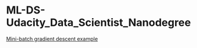 # ML-DS-Udacity_Data_Scientist_Nanodegree

[Mini-batch gradient descent example](https://github.com/dylan-shao/ML-DS-Udacity_Data_Scientist_Nanodegree/blob/master/Mini-batch_example/Mini-batch.ipynb)
